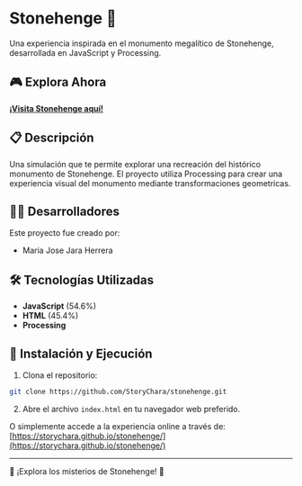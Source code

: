 # Stonehenge 🗿

Una experiencia inspirada en el monumento megalítico de Stonehenge, desarrollada en JavaScript y Processing.

## 🎮 Explora Ahora

**[¡Visita Stonehenge aquí!](https://storychara.github.io/stonehenge/)**

## 📋 Descripción

Una simulación que te permite explorar una recreación del histórico monumento de Stonehenge. El proyecto utiliza Processing para crear una experiencia visual del monumento mediante transformaciones geometricas.

## 👨‍💻 Desarrolladores

Este proyecto fue creado por:

- Maria Jose Jara Herrera

## 🛠️ Tecnologías Utilizadas

- **JavaScript** (54.6%)
- **HTML** (45.4%)
- **Processing**

## 🚀 Instalación y Ejecución

1. Clona el repositorio:
```bash
git clone https://github.com/StoryChara/stonehenge.git
```

2. Abre el archivo `index.html` en tu navegador web preferido.

O simplemente accede a la experiencia online a través de: [https://storychara.github.io/stonehenge/](https://storychara.github.io/stonehenge/)

---

🗿 ¡Explora los misterios de Stonehenge! 🌟
